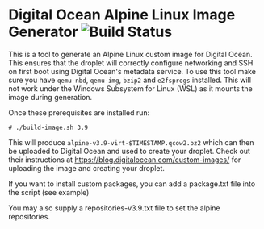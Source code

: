 # Digital Ocean Alpine Linux Image Generator ![Build Status](https://travis-ci.com/benpye/alpine-droplet.svg?branch=master)

This is a tool to generate an Alpine Linux custom image for Digital Ocean. This ensures that the droplet will correctly configure networking and SSH on first boot using Digital Ocean's metadata service. To use this tool make sure you have `qemu-nbd`, `qemu-img`, `bzip2` and `e2fsprogs` installed. This will not work under the Windows Subsystem for Linux (WSL) as it mounts the image during generation.

Once these prerequisites are installed run:

`# ./build-image.sh 3.9`

This will produce `alpine-v3.9-virt-$TIMESTAMP.qcow2.bz2` which can then be uploaded to Digital Ocean and used to create your droplet. Check out their instructions at https://blog.digitalocean.com/custom-images/ for uploading the image and creating your droplet.

If you want to install custom packages, you can add a package.txt file into the script (see example)

You may also supply a repositories-v3.9.txt file to set the alpine repositories.
